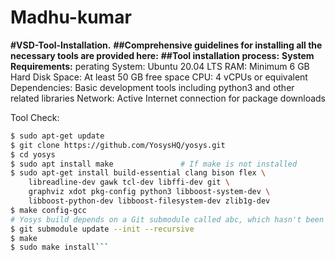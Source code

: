 # Madhu-kumar
**#VSD-Tool-Installation.**
**##Comprehensive guidelines for installing all the necessary tools are provided here:**
**##Tool installation process:**
**System Requirements:**
    perating System: Ubuntu 20.04 LTS
    RAM: Minimum 6 GB
    Hard Disk Space: At least 50 GB free space
    CPU: 4 vCPUs or equivalent
    Dependencies: Basic development tools including python3 and other related libraries
    Network: Active Internet connection for package downloads
    
Tool Check:
```bash
$ sudo apt-get update
$ git clone https://github.com/YosysHQ/yosys.git
$ cd yosys
$ sudo apt install make               # If make is not installed
$ sudo apt-get install build-essential clang bison flex \
    libreadline-dev gawk tcl-dev libffi-dev git \
    graphviz xdot pkg-config python3 libboost-system-dev \
    libboost-python-dev libboost-filesystem-dev zlib1g-dev
$ make config-gcc
# Yosys build depends on a Git submodule called abc, which hasn't been initialized yet. You need to run the following command before running make
$ git submodule update --init --recursive
$ make 
$ sudo make install```


